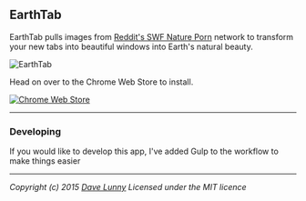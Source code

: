 EarthTab
---

EarthTab pulls images from [Reddit's SWF Nature Porn]((http://www.reddit.com/r/sfwpornnetwork/wiki/network#wiki_nature)) network to transform your new tabs into beautiful windows into Earth's natural beauty.

![EarthTab](http://i.imgur.com/oU21fPt.jpg)

Head on over to the Chrome Web Store to install.

[![Chrome Web Store](https://developer.chrome.com/webstore/images/ChromeWebStore_Badge_v2_206x58.png)](http://bit.ly/earthtab)

---

### Developing

If you would like to develop this app, I've added Gulp to the workflow to make things easier


---

*Copyright (c) 2015 [Dave Lunny](http://himynameisdave.com) Licensed under the MIT licence*
